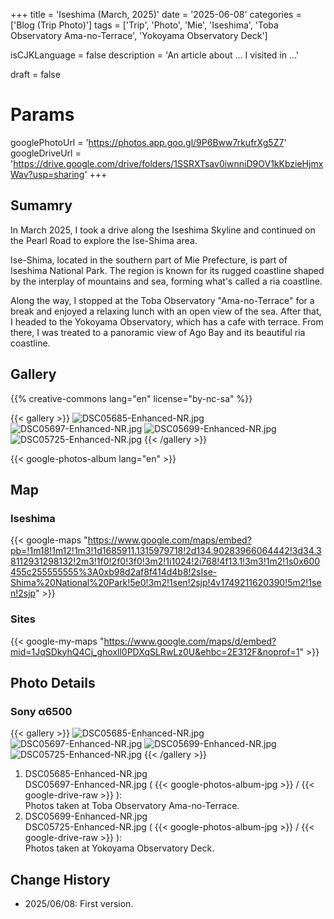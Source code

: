 +++
title = 'Iseshima (March, 2025)'
date = '2025-06-08'
categories = ['Blog (Trip Photo)']
tags = ['Trip', 'Photo', 'Mie', 'Iseshima', 'Toba Observatory Ama-no-Terrace', 'Yokoyama Observatory Deck']

isCJKLanguage = false
description = 'An article about ... I visited in ...'

draft = false

# Params
googlePhotoUrl = 'https://photos.app.goo.gl/9P6Bww7rkufrXg5Z7'
googleDriveUrl = 'https://drive.google.com/drive/folders/1SSRXTsav0iwnniD9OV1kKbzieHjmxWav?usp=sharing'
+++


## Sumamry

In March 2025, I took a drive along the Iseshima Skyline and continued on the
Pearl Road to explore the Ise-Shima area.

Ise-Shima, located in the southern part of Mie Prefecture, is part of Iseshima
National Park.
The region is known for its rugged coastline shaped by the interplay of
mountains and sea, forming what's called a ria coastline.

Along the way, I stopped at the Toba Observatory "Ama-no-Terrace" for a break
and enjoyed a relaxing lunch with an open view of the sea.
After that, I headed to the Yokoyama Observatory, which has a cafe with
terrace.
From there, I was treated to a panoramic view of Ago Bay and its beautiful ria
coastline.


## Gallery

{{% creative-commons lang="en" license="by-nc-sa" %}}

{{< gallery >}}
  <img src="DSC05685-Enhanced-NR.jpg" alt="DSC05685-Enhanced-NR.jpg" class="grid-w50" />
  <img src="DSC05697-Enhanced-NR.jpg" alt="DSC05697-Enhanced-NR.jpg" class="grid-w50" />
  <img src="DSC05699-Enhanced-NR.jpg" alt="DSC05699-Enhanced-NR.jpg" class="grid-w50" />
  <img src="DSC05725-Enhanced-NR.jpg" alt="DSC05725-Enhanced-NR.jpg" class="grid-w50" />
{{< /gallery >}}

{{< google-photos-album lang="en" >}}


## Map

### Iseshima

{{< google-maps "https://www.google.com/maps/embed?pb=!1m18!1m12!1m3!1d1685911.1315979718!2d134.90283966064442!3d34.38112931298132!2m3!1f0!2f0!3f0!3m2!1i1024!2i768!4f13.1!3m3!1m2!1s0x600455c255555555%3A0xb98d2af8f414d4b8!2sIse-Shima%20National%20Park!5e0!3m2!1sen!2sjp!4v1749211620390!5m2!1sen!2sjp" >}}


### Sites

{{< google-my-maps "https://www.google.com/maps/d/embed?mid=1JqSDkyhQ4Cj_ghoxll0PDXqSLRwLz0U&ehbc=2E312F&noprof=1" >}}


## Photo Details

### Sony α6500

{{< gallery >}}
  <img src="DSC05685-Enhanced-NR.jpg" alt="DSC05685-Enhanced-NR.jpg" class="grid-w50" />
  <img src="DSC05697-Enhanced-NR.jpg" alt="DSC05697-Enhanced-NR.jpg" class="grid-w50" />
  <img src="DSC05699-Enhanced-NR.jpg" alt="DSC05699-Enhanced-NR.jpg" class="grid-w50" />
  <img src="DSC05725-Enhanced-NR.jpg" alt="DSC05725-Enhanced-NR.jpg" class="grid-w50" />
{{< /gallery >}}

1. DSC05685-Enhanced-NR.jpg  
   DSC05697-Enhanced-NR.jpg ( {{< google-photos-album-jpg >}} / {{< google-drive-raw >}} ):  
    Photos taken at Toba Observatory Ama-no-Terrace.
1. DSC05699-Enhanced-NR.jpg  
   DSC05725-Enhanced-NR.jpg ( {{< google-photos-album-jpg >}} / {{< google-drive-raw >}} ):  
    Photos taken at Yokoyama Observatory Deck.


## Change History

- 2025/06/08: First version.


